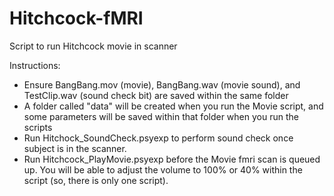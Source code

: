 # Hitchcock-fMRI
Script to run Hitchcock movie in scanner

Instructions:

- Ensure BangBang.mov (movie), BangBang.wav (movie sound), and TestClip.wav (sound check bit) are saved within the same folder
- A folder called "data" will be created when you run the Movie script, and some parameters will be saved within that folder when you run the scripts
- Run Hitchock_SoundCheck.psyexp to perform sound check once subject is in the scanner.
- Run Hitchcock_PlayMovie.psyexp before the Movie fmri scan is queued up. You will be able to adjust the volume to 100% or 40% within the script (so, there is only one script).
